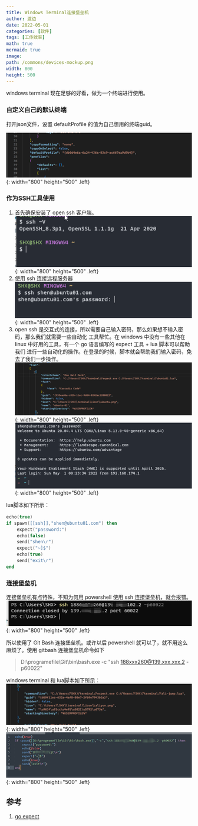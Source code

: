 ```yaml
---
title: Windows Terminal连接堡垒机
author: 渡边
date: 2022-05-01
categories: [软件]
tags: [工作效率]
math: true
mermaid: true
image:
path: /commons/devices-mockup.png
width: 800
height: 500
---
```


windows terminal 现在足够的好看，做为一个终端进行使用。

### 自定义自己的默认终端
打开json文件，设置 defaultProfile 的值为自己想用的终端guid。

![](/assets/img/2022-05-01-window-terminal/34db23c9.png){: width="800" height="500" .left}

### 作为SSH工具使用
1. 首先确保安装了 open ssh 客户端。
![](/assets/img/2022-05-01-window-terminal/639fe00a.png){: width="800" height="500" .left}
2. 使用 ssh 连接远程服务器
![](/assets/img/2022-05-01-window-terminal/ab612bac.png){: width="800" height="500" .left}
3. open ssh 是交互式的连接，所以需要自己输入密码，那么如果想不输入密码，那么我们就需要一些自动化
工具帮忙。在 windows 中没有一些其他在 linux 中好用的工具，有一个 go 语言编写的 expect 工具 + lua 脚本可以帮助我们
进行一些自动化的操作。在登录的时候，脚本就会帮助我们输入密码，免去了我们一步操作。
![](/assets/img/2022-05-01-window-terminal/a93fe6fb.png){: width="800" height="500" .left}
![](/assets/img/2022-05-01-window-terminal/9c09854a.png){: width="800" height="500" .left}

lua脚本如下所示：
```lua
echo(true)
if spawn([[ssh]],"shen@ubuntu01.com") then
    expect("password:")
    echo(false)
    send("shen\r")
    expect("~]$")
    echo(true)
    send("exit\r")
end
```
### 连接堡垒机
连接堡垒机有点特殊，不知为何用 powershell 使用 ssh 连接堡垒机，就会报错。
![](/assets/img/2022-05-01-window-terminal/d4c2d726.png){: width="800" height="500" .left}


所以使用了 Git Bash 连接堡垒机。或许以后 powershell 就可以了，就不用这么麻烦了。使用 gitbash 连接堡垒机命令如下
> D:\programefile\Git\bin\bash.exe -c "ssh 188xxx260@139.xxx.xxx.2 -p60022"

windows terminal 和 lua脚本如下所示：
![](/assets/img/2022-05-01-window-terminal/80efe94f.png){: width="800" height="500" .left}
![](/assets/img/2022-05-01-window-terminal/15822b72.png){: width="800" height="500" .left}


## 参考
1. [go expect](https://github.com/hymkor/expect)
